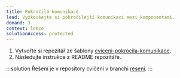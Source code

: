 ```yaml
---
title: Pokročilá komunikace
lead: Vyzkoušejte si pokročilejší komunikaci mezi komponentami.
demand: 3
context: lekce
solutionAccess: protected
---
```


1. Vytvořte si repozitář ze šablony [cviceni-pokrocila-komunikace](https://github.com/Czechitas-podklady-WEB/cviceni-pokrocila-komunikace).
1. Následujte instrukce z README repozitáře.

:::solution
Řešení je v repository cvičení v branchi [reseni](https://github.com/Czechitas-podklady-WEB/cviceni-pokrocila-komunikace/tree/reseni).
:::
